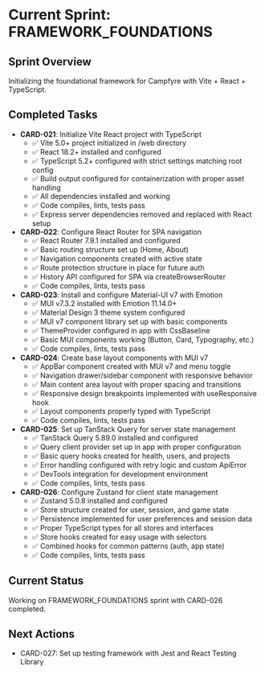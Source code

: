 # Current Sprint: FRAMEWORK_FOUNDATIONS

## Sprint Overview

Initializing the foundational framework for Campfyre with Vite + React + TypeScript.

## Completed Tasks

- **CARD-021**: Initialize Vite React project with TypeScript
  - ✅ Vite 5.0+ project initialized in /web directory
  - ✅ React 18.2+ installed and configured
  - ✅ TypeScript 5.2+ configured with strict settings matching root config
  - ✅ Build output configured for containerization with proper asset handling
  - ✅ All dependencies installed and working
  - ✅ Code compiles, lints, tests pass
  - ✅ Express server dependencies removed and replaced with React setup
- **CARD-022**: Configure React Router for SPA navigation
  - ✅ React Router 7.9.1 installed and configured
  - ✅ Basic routing structure set up (Home, About)
  - ✅ Navigation components created with active state
  - ✅ Route protection structure in place for future auth
  - ✅ History API configured for SPA via createBrowserRouter
  - ✅ Code compiles, lints, tests pass
- **CARD-023**: Install and configure Material-UI v7 with Emotion
  - ✅ MUI v7.3.2 installed with Emotion 11.14.0+
  - ✅ Material Design 3 theme system configured
  - ✅ MUI v7 component library set up with basic components
  - ✅ ThemeProvider configured in app with CssBaseline
  - ✅ Basic MUI components working (Button, Card, Typography, etc.)
  - ✅ Code compiles, lints, tests pass
- **CARD-024**: Create base layout components with MUI v7
  - ✅ AppBar component created with MUI v7 and menu toggle
  - ✅ Navigation drawer/sidebar component with responsive behavior
  - ✅ Main content area layout with proper spacing and transitions
  - ✅ Responsive design breakpoints implemented with useResponsive hook
  - ✅ Layout components properly typed with TypeScript
  - ✅ Code compiles, lints, tests pass
- **CARD-025**: Set up TanStack Query for server state management
  - ✅ TanStack Query 5.89.0 installed and configured
  - ✅ Query client provider set up in app with proper configuration
  - ✅ Basic query hooks created for health, users, and projects
  - ✅ Error handling configured with retry logic and custom ApiError
  - ✅ DevTools integration for development environment
  - ✅ Code compiles, lints, tests pass
- **CARD-026**: Configure Zustand for client state management
  - ✅ Zustand 5.0.8 installed and configured
  - ✅ Store structure created for user, session, and game state
  - ✅ Persistence implemented for user preferences and session data
  - ✅ Proper TypeScript types for all stores and interfaces
  - ✅ Store hooks created for easy usage with selectors
  - ✅ Combined hooks for common patterns (auth, app state)
  - ✅ Code compiles, lints, tests pass

## Current Status

Working on FRAMEWORK_FOUNDATIONS sprint with CARD-026 completed.

## Next Actions

- CARD-027: Set up testing framework with Jest and React Testing Library
